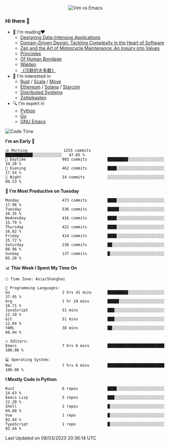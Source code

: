 <p align="center">
    <img src="https://gist.githubusercontent.com/coldnight/e696baffb094e71c96cb302118878eae/raw/40ea5053a6f66cc65f90f437e4173497da225958/banner.gif" alt="Vim vs Emacs" />
</p>

### Hi there 👋

- 📖 I'm reading❤️
    + [Designing Data-Intensive Applications](https://www.oreilly.com/library/view/designing-data-intensive-applications/9781491903063/)
    + [Domain-Driven Design: Tackling Complexity in the Heart of Software](https://www.dddcommunity.org/book/evans_2003/)
    + [Zen and the Art of Motorcycle Maintenance: An Inquiry into Values](https://en.wikipedia.org/wiki/Zen_and_the_Art_of_Motorcycle_Maintenance)
    + [Principles](https://www.principles.com/)
    + [Of Human Bondage](https://en.wikipedia.org/wiki/Of_Human_Bondage)
    + [Walden](https://en.wikipedia.org/wiki/Walden)
    + [《沉默的大多数》](https://en.wikipedia.org/wiki/Silent_majority)
- 🌱 I'm interested in
    + [Rust](https://www.rust-lang.org/) / [Scala](https://www.scala-lang.org/) / [Move](https://github.com/move-language/move/)
    + [Ethereum](https://ethereum.org/en/) / [Solana](https://solana.com/) / [Starcoin](https://github.com/starcoinorg/starcoin)
	+ [Distributed Systems](https://www.linuxzen.com/notes/topics/20200320174417_%E5%88%86%E5%B8%83%E5%BC%8F/)
	+ [Zettelkasten](https://www.linuxzen.com/notes/notes/20220120080920-slip_box/)
- 🔍 I'm expert in
    + [Python](https://www.python.org/)
    + [Go](https://go.dev/)
    + [GNU Emacs](https://www.gnu.org/software/emacs/)

<!--START_SECTION:waka-->
![Code Time](http://img.shields.io/badge/Code%20Time-1%2C931%20hrs%2013%20mins-blue)

**I'm an Early 🐤** 

```text
🌞 Morning                1255 commits        ████████████░░░░░░░░░░░░░   47.65 % 
🌆 Daytime                903 commits         █████████░░░░░░░░░░░░░░░░   34.28 % 
🌃 Evening                462 commits         ████░░░░░░░░░░░░░░░░░░░░░   17.54 % 
🌙 Night                  14 commits          ░░░░░░░░░░░░░░░░░░░░░░░░░   00.53 % 
```
📅 **I'm Most Productive on Tuesday** 

```text
Monday                   473 commits         ████░░░░░░░░░░░░░░░░░░░░░   17.96 % 
Tuesday                  536 commits         █████░░░░░░░░░░░░░░░░░░░░   20.35 % 
Wednesday                416 commits         ████░░░░░░░░░░░░░░░░░░░░░   15.79 % 
Thursday                 422 commits         ████░░░░░░░░░░░░░░░░░░░░░   16.02 % 
Friday                   414 commits         ████░░░░░░░░░░░░░░░░░░░░░   15.72 % 
Saturday                 236 commits         ██░░░░░░░░░░░░░░░░░░░░░░░   08.96 % 
Sunday                   137 commits         █░░░░░░░░░░░░░░░░░░░░░░░░   05.20 % 
```


📊 **This Week I Spent My Time On** 

```text
🕑︎ Time Zone: Asia/Shanghai

💬 Programming Languages: 
Go                       2 hrs 41 mins       █████████░░░░░░░░░░░░░░░░   37.95 % 
Org                      1 hr 19 mins        █████░░░░░░░░░░░░░░░░░░░░   18.71 % 
JavaScript               51 mins             ███░░░░░░░░░░░░░░░░░░░░░░   12.10 % 
Git                      51 mins             ███░░░░░░░░░░░░░░░░░░░░░░   12.04 % 
YAML                     38 mins             ██░░░░░░░░░░░░░░░░░░░░░░░   08.94 % 

🔥 Editors: 
Emacs                    7 hrs 6 mins        █████████████████████████   100.00 % 

💻 Operating System: 
Mac                      7 hrs 6 mins        █████████████████████████   100.00 % 
```

**I Mostly Code in Python** 

```text
Rust                     6 repos             ████░░░░░░░░░░░░░░░░░░░░░   14.63 % 
Emacs Lisp               5 repos             ███░░░░░░░░░░░░░░░░░░░░░░   12.20 % 
Shell                    2 repos             █░░░░░░░░░░░░░░░░░░░░░░░░   04.88 % 
Vue                      1 repo              █░░░░░░░░░░░░░░░░░░░░░░░░   02.44 % 
TypeScript               1 repo              █░░░░░░░░░░░░░░░░░░░░░░░░   02.44 % 
```




 Last Updated on 08/03/2023 20:36:14 UTC
<!--END_SECTION:waka-->

